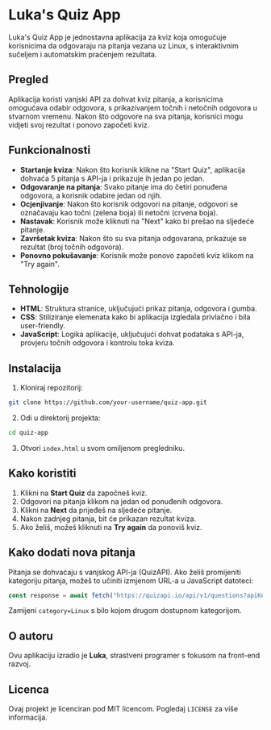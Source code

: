 
# Luka's Quiz App

Luka's Quiz App je jednostavna aplikacija za kviz koja omogućuje korisnicima da odgovaraju na pitanja vezana uz Linux, s interaktivnim sučeljem i automatskim praćenjem rezultata.

## Pregled

Aplikacija koristi vanjski API za dohvat kviz pitanja, a korisnicima omogućava odabir odgovora, s prikazivanjem točnih i netočnih odgovora u stvarnom vremenu. Nakon što odgovore na sva pitanja, korisnici mogu vidjeti svoj rezultat i ponovo započeti kviz.

## Funkcionalnosti

- **Startanje kviza**: Nakon što korisnik klikne na "Start Quiz", aplikacija dohvaća 5 pitanja s API-ja i prikazuje ih jedan po jedan.
- **Odgovaranje na pitanja**: Svako pitanje ima do četiri ponuđena odgovora, a korisnik odabire jedan od njih.
- **Ocjenjivanje**: Nakon što korisnik odgovori na pitanje, odgovori se označavaju kao točni (zelena boja) ili netočni (crvena boja).
- **Nastavak**: Korisnik može kliknuti na "Next" kako bi prešao na sljedeće pitanje.
- **Završetak kviza**: Nakon što su sva pitanja odgovarana, prikazuje se rezultat (broj točnih odgovora).
- **Ponovno pokušavanje**: Korisnik može ponovo započeti kviz klikom na "Try again".

## Tehnologije

- **HTML**: Struktura stranice, uključujući prikaz pitanja, odgovora i gumba.
- **CSS**: Stiliziranje elemenata kako bi aplikacija izgledala privlačno i bila user-friendly.
- **JavaScript**: Logika aplikacije, uključujući dohvat podataka s API-ja, provjeru točnih odgovora i kontrolu toka kviza.

## Instalacija

1. Kloniraj repozitorij:

```bash
git clone https://github.com/your-username/quiz-app.git
```

2. Odi u direktorij projekta:

```bash
cd quiz-app
```

3. Otvori `index.html` u svom omiljenom pregledniku.

## Kako koristiti

1. Klikni na **Start Quiz** da započneš kviz.
2. Odgovori na pitanja klikom na jedan od ponuđenih odgovora.
3. Klikni na **Next** da prijeđeš na sljedeće pitanje.
4. Nakon zadnjeg pitanja, bit će prikazan rezultat kviza.
5. Ako želiš, možeš kliknuti na **Try again** da ponoviš kviz.

## Kako dodati nova pitanja

Pitanja se dohvaćaju s vanjskog API-ja (QuizAPI). Ako želiš promijeniti kategoriju pitanja, možeš to učiniti izmjenom URL-a u JavaScript datoteci:

```javascript
const response = await fetch("https://quizapi.io/api/v1/questions?apiKey=YOUR_API_KEY&limit=5&category=Linux");
```

Zamijeni `category=Linux` s bilo kojom drugom dostupnom kategorijom.

## O autoru

Ovu aplikaciju izradio je **Luka**, strastveni programer s fokusom na front-end razvoj.

## Licenca

Ovaj projekt je licenciran pod MIT licencom. Pogledaj `LICENSE` za više informacija.
